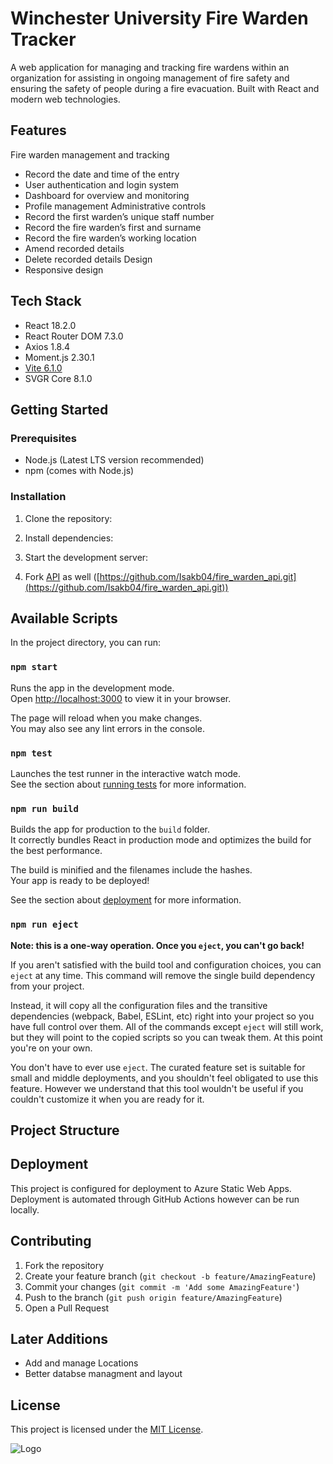 
# Winchester University Fire Warden Tracker

A web application for managing and tracking fire wardens within an organization for assisting in ongoing management of fire safety and ensuring the safety of people during a fire evacuation. Built with React and modern web technologies.

## Features

Fire warden management and tracking
- Record the date and time of the entry
- User authentication and login system
- Dashboard for overview and monitoring
- Profile management
  Administrative controls
- Record the first warden’s unique staff number
- Record the fire warden’s first and surname
- Record the fire warden’s working location
- Amend recorded details
- Delete recorded details
  Design
- Responsive design


## Tech Stack

- React 18.2.0
- React Router DOM 7.3.0
- Axios 1.8.4
- Moment.js 2.30.1
- [Vite 6.1.0](https://www.npmjs.com/package/viject)
- SVGR Core 8.1.0

## Getting Started

### Prerequisites

- Node.js (Latest LTS version recommended)
- npm (comes with Node.js)

### Installation

1. Clone the repository:

2. Install dependencies:

3. Start the development server:

4. Fork [API](https://github.com/Isakb04/fire_warden_api.git) as well ([https://github.com/Isakb04/fire_warden_api.git](https://github.com/Isakb04/fire_warden_api.git))

## Available Scripts
In the project directory, you can run:

### `npm start`

Runs the app in the development mode.\
Open [http://localhost:3000](http://localhost:3000) to view it in your browser.

The page will reload when you make changes.\
You may also see any lint errors in the console.

### `npm test`

Launches the test runner in the interactive watch mode.\
See the section about [running tests](https://facebook.github.io/create-react-app/docs/running-tests) for more information.

### `npm run build`

Builds the app for production to the `build` folder.\
It correctly bundles React in production mode and optimizes the build for the best performance.

The build is minified and the filenames include the hashes.\
Your app is ready to be deployed!

See the section about [deployment](https://facebook.github.io/create-react-app/docs/deployment) for more information.

### `npm run eject`

**Note: this is a one-way operation. Once you `eject`, you can't go back!**

If you aren't satisfied with the build tool and configuration choices, you can `eject` at any time. This command will remove the single build dependency from your project.

Instead, it will copy all the configuration files and the transitive dependencies (webpack, Babel, ESLint, etc) right into your project so you have full control over them. All of the commands except `eject` will still work, but they will point to the copied scripts so you can tweak them. At this point you're on your own.

You don't have to ever use `eject`. The curated feature set is suitable for small and middle deployments, and you shouldn't feel obligated to use this feature. However we understand that this tool wouldn't be useful if you couldn't customize it when you are ready for it.


## Project Structure


## Deployment

This project is configured for deployment to Azure Static Web Apps. Deployment is automated through GitHub Actions however can be run locally.

## Contributing

1. Fork the repository
2. Create your feature branch (`git checkout -b feature/AmazingFeature`)
3. Commit your changes (`git commit -m 'Add some AmazingFeature'`)
4. Push to the branch (`git push origin feature/AmazingFeature`)
5. Open a Pull Request

## Later Additions
- Add and manage Locations
- Better databse managment and layout


## License

This project is licensed under the [MIT License](LICENSE).

![Logo](https://encrypted-tbn0.gstatic.com/images?q=tbn:ANd9GcRx6djLmdefaoq-Ze16S1Y34s_62wZTP1g9cg&s)

